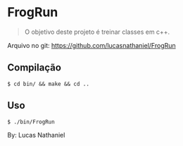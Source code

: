 # FrogRun

> O objetivo deste projeto é treinar classes em c++.

Arquivo no git: <https://github.com/lucasnathaniel/FrogRun>

## Compilação

```
$ cd bin/ && make && cd ..
```

## Uso

```
$ ./bin/FrogRun
```
By: Lucas Nathaniel